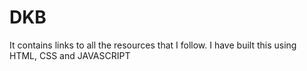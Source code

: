 # DKB

It contains links to all the resources that I follow. I have built this using HTML, CSS and JAVASCRIPT
